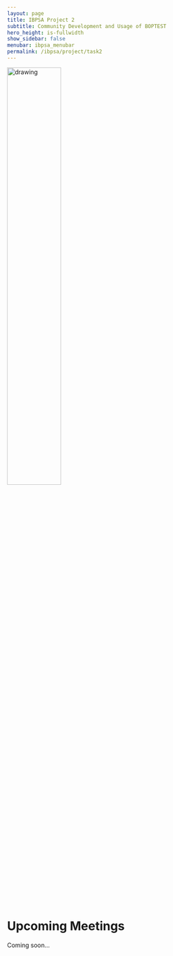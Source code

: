 ```yaml
---
layout: page
title: IBPSA Project 2
subtitle: Community Development and Usage of BOPTEST
hero_height: is-fullwidth
show_sidebar: false
menubar: ibpsa_menubar
permalink: /ibpsa/project/task2
---
```


<img src="../../../images/project2logo.png" alt="drawing" width="50%"/>

# Upcoming Meetings

Coming soon...
